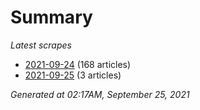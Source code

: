 # Summary
*Latest scrapes*
* [2021-09-24](https://github.com/nuuuwan/news_lk/blob/data/news_lk.2021-09-24.json) (168 articles)
* [2021-09-25](https://github.com/nuuuwan/news_lk/blob/data/news_lk.2021-09-25.json) (3 articles)

*Generated at 02:17AM, September 25, 2021*